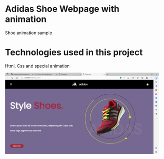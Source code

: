<h1> Adidas Shoe Webpage with animation</h1>

Shoe animation sample

<h1> Technologies used in this project</h1>

Html, Css and special animation

![](screen.gif)